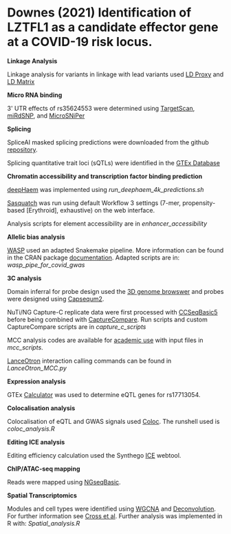 # Downes (2021) Identification of LZTFL1 as a candidate effector gene at a COVID-19 risk locus.


**Linkage Analysis**

Linkage analysis for variants in linkage with lead variants used [LD Proxy](https://ldlink.nci.nih.gov/?tab=ldproxy) and [LD Matrix](https://ldlink.nci.nih.gov/?tab=ldmatrix)


**Micro RNA binding**

3' UTR effects of rs35624553 were determined using [TargetScan](http://www.targetscan.org/vert_71/), [miRdSNP](http://mirdsnp.ccr.buffalo.edu/browse-genes.php), and [MicroSNiPer](http://vm24141.virt.gwdg.de/services/microsniper/index.php)


**Splicing**

SpliceAI masked splicing predictions were downloaded from the github [repository](https://github.com/Illumina/SpliceAI).

Splicing quantitative trait loci (sQTLs) were identified in the [GTEx Database](https://gtexportal.org/home/) 

**Chromatin accessibility and transcription factor binding prediction**

[deepHaem](https://github.com/rschwess/deepHaem) was implemented using *run_deephaem_4k_predictions.sh*

[Sasquatch](https://apps.molbiol.ox.ac.uk/sasquatch/cgi-bin/foot.cgi) was run using default Workflow 3 settings (7-mer, propensity-based [Erythroid], exhaustive) on the web interface.

Analysis scripts for element accessibility are in *enhancer_accessibility*


**Allelic bias analysis**

[WASP](https://github.com/bmvdgeijn/WASP) used an adapted Snakemake pipeline. More information can be found in the CRAN package [documentation](https://cran.r-project.org/web/packages/coloc/index.html). Adapted scripts are in: *wasp_pipe_for_covid_gwas*


**3C analysis**

Domain inferral for probe design used the [3D genome browswer](http://3dgenome.fsm.northwestern.edu/index.html) and probes were designed using [Capsequm2](https://apps.molbiol.ox.ac.uk/CaptureC/cgi-bin/CapSequm.cgi).

NuTi/NG Capture-C replicate data were first processed with [CCSeqBasic5](https://github.com/Hughes-Genome-Group/CCseqBasicS) before being combined with [CaptureCompare](https://github.com/Hughes-Genome-Group/CaptureCompare). Run scripts and custom CaptureCompare scripts are in *capture_c_scripts*


MCC analysis codes are available for [academic use](https://process.innovation.ox.ac.uk/software/p/16529a/micro-capture-c-academic/1) with input files in *mcc_scripts*.

[LanceOtron](https://github.com/Hughes-Genome-Group/Lanceotron-User-Docs) interaction calling commands can be found in *LanceOtron_MCC.py*

**Expression analysis**

GTEx [Calculator](https://www.gtexportal.org/home/testyourown) was used to determine eQTL genes for rs17713054.


**Colocalisation analysis**

Colocalisation of eQTL and GWAS signals used [Coloc](https://github.com/chr1swallace/coloc). The runshell used is *coloc_analysis.R*


**Editing ICE analysis**

Editing efficiency calculation used the Synthego [ICE](https://ice.synthego.com/#/) webtool.


**ChIP/ATAC-seq mapping**

Reads were mapped using [NGseqBasic](https://github.com/Hughes-Genome-Group/NGseqBasic).


**Spatial Transcriptomics**

Modules and cell types were identified using [WGCNA](https://rdrr.io/cran/WGCNA/) and [Deconvolution](https://rdrr.io/bioc/SpatialDecon/src/R/package.R). For further information see [Cross et al](https://www.biorxiv.org/content/10.1101/2021.06.21.449178v1). Further analysis was implemented in R with: *Spatial_analysis.R* 
